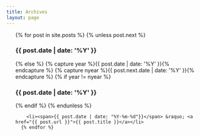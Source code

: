 ```yaml
---
title: Archives
layout: page
---
```


<ul class="posts">
	  {% for post in site.posts %}
		{% unless post.next %}
		  <h3>{{ post.date | date: '%Y' }}</h3>
		{% else %}
		  {% capture year %}{{ post.date | date: '%Y' }}{% endcapture %}
		  {% capture nyear %}{{ post.next.date | date: '%Y' }}{% endcapture %}
		  {% if year != nyear %}
			<h3>{{ post.date | date: '%Y' }}</h3>
		  {% endif %}
		{% endunless %}
		
		<li><span>{{ post.date | date: "%Y-%m-%d"}}</span> &raquo; <a href="{{ post.url }}">{{ post.title }}</a></li>
	  {% endfor %}
</ul>